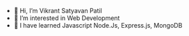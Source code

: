 - 👋 Hi, I’m Vikrant Satyavan Patil
- 👀 I’m interested in Web Development
- 🌱 I have learned Javascript Node.Js, Express.js, MongoDB

